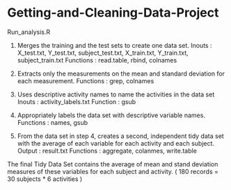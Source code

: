 Getting-and-Cleaning-Data-Project
=================================


Run_analysis.R

1. Merges the training and the test sets to create one data set.
Inouts : X_test.txt, Y_test.txt, subject_test.txt, X_train.txt, Y_train.txt, subject_train.txt 
Functions : read.table, rbind, colnames 

2. Extracts only the measurements on the mean and standard deviation for each measurement. 
Functions : grep, colnames 

3. Uses descriptive activity names to name the activities in the data set
Inouts : activity_labels.txt
Function : gsub 

4. Appropriately labels the data set with descriptive variable names. 
Functions : names, gsub

5. From the data set in step 4, creates a second, independent tidy data set with the average of each variable for each activity and each subject.
Output : result.txt
Functions : aggregate, colanmes, write.table

The final Tidy Data Set contains the average of mean and stand deviation measures of these variables for each subject and activity. ( 180 records = 30 subjects * 6 activities )